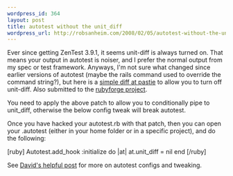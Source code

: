 ```yaml
--- 
wordpress_id: 364
layout: post
title: autotest without the unit_diff
wordpress_url: http://robsanheim.com/2008/02/05/autotest-without-the-unit_diff/
---
```

<p>Ever since getting ZenTest 3.9.1, it seems unit-diff is always turned on.  That means your output in autotest is noiser, and I prefer the normal output from my spec or test framework.  Anyways, I'm not sure what changed since earlier versions of autotest (maybe the rails command used to override the command string?), but here is a <a href="http://pastie.caboo.se/147643" title="#147643 - Pastie">simple diff at pastie</a> to allow you to turn off unit-diff.  Also submitted to the <a href="http://rubyforge.org/tracker/index.php?func=detail&amp;aid=17788&amp;group_id=419&amp;atid=1680" title="RubyForge: Patch for zentest">rubyforge project</a>.</p>

<p>You need to apply the above patch to allow you to conditionally pipe to unit_diff, otherwise the below config tweak will break autotest.</p>

<p>Once you have hacked your autotest.rb with that patch, then you can open your .autotest (either in your home folder or in a specific project), and do the following:</p>

<p>[ruby]
Autotest.add_hook :initialize do |at|
  at.unit_diff = nil
end
[/ruby]</p>

<p>See <a href="http://blog.davidchelimsky.net/articles/2008/01/15/rspec-1-1-2-and-zentest-3-8-0" title="RSpec-1.1.2 and ZenTest-3.8.0">David's helpful post</a> for more on autotest configs and tweaking.</p>

